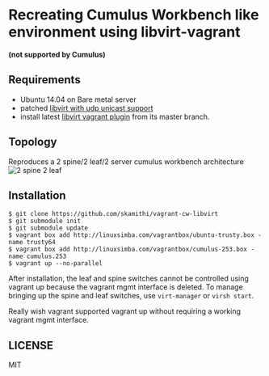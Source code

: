 # Recreating Cumulus Workbench like environment using libvirt-vagrant

**(not supported by Cumulus)**

## Requirements

* Ubuntu 14.04 on Bare metal server
* patched [libvirt with udp unicast
  support](https://launchpad.net/~linuxsimba/+archive/ubuntu/libvirt-udp-tunnel)
* install latest [libvirt vagrant plugin](http://linuxsimba.com/vagrant-libvirt-install/) from its master branch.

## Topology
Reproduces a 2 spine/2 leaf/2 server cumulus workbench architecture
![2 spine 2 leaf](https://support.cumulusnetworks.com/hc/en-us/article_attachments/201247418/ibgp-2lt22s.png)


## Installation

```
$ git clone https://github.com/skamithi/vagrant-cw-libvirt
$ git submodule init
$ git submodule update
$ vagrant box add http://linuxsimba.com/vagrantbox/ubuntu-trusty.box -name trusty64
$ vagrant box add http://linuxsimba.com/vagrantbox/cumulus-253.box -name cumulus.253
$ vagrant up --no-parallel
```

After installation, the leaf and spine switches cannot be controlled using
vagrant up because the vagrant mgmt interface is deleted. To manage bringing up
the spine and leaf switches, use ``virt-manager`` or ``virsh start``.

Really wish vagrant supported vagrant up without requiring a working vagrant
mgmt interface.

## LICENSE
MIT





